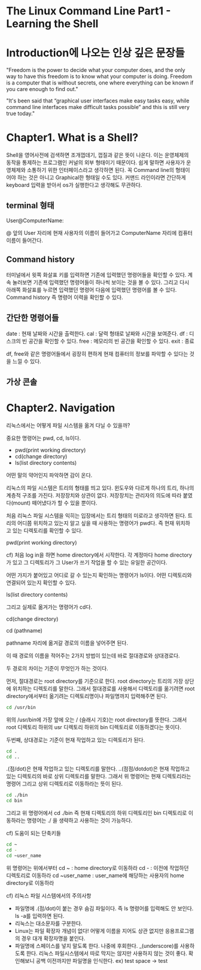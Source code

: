 # The Linux Command Line Part1 - Learning the Shell

# Introduction에 나오는 인상 깊은 문장들

"Freedom is the power to decide what your computer does, and the only way to have this freedom is to know 
what your computer is doing. Freedom is a computer that is without secrets, one where everything can be known 
if you care enough to find out."

"It's been said that “graphical user interfaces make easy tasks easy, while command line interfaces make difficult 
tasks possible” and this is still very true today."

# Chapter1. What is a Shell?

Shell을 영어사전에 검색하면 조개껍데기, 껍질과 같은 뜻이 나온다. 이는 운영체제의 동작을 통제하는
프로그램인 커널의 외부 형태이기 때문이다. 쉽게 말하면 사용자가 운영체제와 소통하기 위한 인터페이스라고
생각하면 된다. 꼭 Command line의 형태이어야 하는 것은 아니고 Graphical한 형태일 수도 있다. 
커맨드 라인이라면 간단하게 keyboard 입력을 받아서 os가 실행한다고 생각해도 무관하다.

## terminal 형태

User@ComputerName:

@ 앞의 User 자리에 현재 사용자의 이름이 들어가고 ComputerName 자리에 컴퓨터이름이 들어간다. 

## Command history

터미널에서 윗쪽 화살표 키를 입력하면 기존에 입력했던 명령어들을 확인할 수 있다. 계속 눌러보면
기존에 입력했던 명령어들이 하나씩 보이는 것을 볼 수 있다. 그리고 다시 아래쪽 화살표를 누르면
입력했던 명령어 다음에 입력했던 명령어를 볼 수 있다. Command history 즉 명령어 이력을 확인할 
수 있다.

## 간단한 명령어들

date : 현재 날짜와 시간을 출력한다.
cal : 달력 형태로 날짜와 시간을 보여준다.
df : 디스크의 빈 공간을 확인할 수 있다.
free : 메모리의 빈 공간을 확인할 수 있다.
exit : 종료

df, free와 같은 명령어들에서 굉장히 편하게 현재 컴퓨터의 정보를 파악할 수 있다는 것을 느낄 수 있다.

## 가상 콘솔

# Chapter2. Navigation

리눅스에서는 어떻게 파일 시스템을 옮겨 다닐 수 있을까?

중요한 명령어는 pwd, cd, ls이다.
* pwd(print working directory)
* cd(change directory)
* ls(list directory contents)

어떤 말의 약어인지 파악하면 감이 온다.

리눅스의 파일 시스템은 트리의 형태를 띄고 있다. 윈도우와 다르게 하나의 트리, 하나의 계층적 구조를 가진다.
저장장치와 상관이 없다. 저장장치는 관리자의 의도에 따라 붙였다(mount) 떼어냈다가 할 수 있을 뿐이다.

처음 리눅스 파일 시스템을 익히는 입장에서는 트리 형태의 미로라고 생각하면 된다. 트리의 어디쯤 위치하고
있는지 알고 싶을 때 사용하는 명령어가 pwd다. 즉 현재 위치하고 있는 디렉토리를 확인할 수 있다.

pwd(print working directory)

cf) 처음 log in을 하면 home directory에서 시작한다. 각 계정마다 home directory가 있고 그 디렉토리가
그 User가 쓰기 작업을 할 수 있는 유일한 공간이다.

어떤 가지가 붙어있고 어디로 갈 수 있는지 확인하는 명령어가 ls이다. 어떤 디렉토리와 연결되어 있는지
확인할 수 있다.

ls(list directory contents)

그리고 실제로 옮겨가는 명령어가 cd다. 

cd(change directory)

cd (pathname)

pathname 자리에 옮겨갈 경로의 이름을 넣어주면 된다. 

이 때 경로의 이름을 적어주는 2가지 방법이 있는데 바로 절대경로와 상대경로다.

두 경로의 차이는 기준이 무엇인가 하는 것이다. 

먼저, 절대경로는 root directory를 기준으로 한다. root directory는 트리의 가장 상단에 위치하는
디렉토리를 말한다. 그래서 절대경로를 사용해서 디렉토리를 옮기려면 root directory에서부터 옮기려는
디렉토리명이나 파일명까지 입력해주면 된다.

```bash
cd /usr/bin
```

위의 /usr/bin에 가장 앞에 오는 / (슬래시 기호)는 root directory를 뜻한다. 그래서 root 디렉토리 하위의
 usr 디렉토리 하위의 bin 디렉토리로 이동하겠다는 뜻이다.

두번째, 상대경로는 기준이 현재 작업하고 있는 디렉토리가 된다. 

```bash
cd .
cd .. 
```

.(점/dot)은 현재 작업하고 있는 디렉토리를 말한다. 
..(점점/dotdot)은 현재 작업하고 있는 디렉토리의 바로 상위 디렉토리를 말한다.
그래서 위 명령어는 현재 디렉토리라는 명령어 그리고 상위 디렉토리로 이동하라는
뜻이 된다.

```bash
cd ./bin
cd bin
```

그리고 위 명령어에서 cd ./bin 즉 현재 디렉토리의 하위 디렉토리인 bin 디렉토리로 이동하라는 명령어는
./ 을 생략하고 사용하는 것이 가능하다.

cf) 도움이 되는 단축키들

```bash
cd ~ 
cd -
cd ~user_name
```
위 명령어는 위에서부터 
cd ~ : home directory로 이동하라
cd - : 이전에 작업하던 디렉토리로 이동하라
cd ~user_name : user_name에 해당하는 사용자의 home directory로 이동하라

cf) 리눅스 파일 시스템에서의 주의사항
* 파일명에 .(점/dot)이 붙는 경우 숨김 파일이다. 즉 ls 명령어를 입력해도 안 보인다.
  ls -a를 입력하면 된다.
* 리눅스는 대소문자를 구분한다.
* Linux는 파일 확장자 개념이 없다!
  어떻게 이름을 지어도 상관 없지만 응용프로그램의 경우 대개 확장자명을 붙인다.
* 파일명에 스페이스를 넣지 말도록 한다. 나중에 후회한다. _(underscore)를 사용하도록 한다.
  리눅스 파일시스템에서 따로 막지는 않지만 사용하지 않는 것이 좋다. 확인해보니 공백 이전까지만
  파일명을 인식한다. ex) test space -> test

